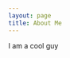 ```yaml
---
layout: page
title: About Me
---
```


I am a cool guy
<!-- I am a programmer who is still developing his skills.
# Proficient Skills

* Python
* PHP
* HTML/CSS
* SQL
* JavaScript
* Java
* Git

# Developing Skills

* Ruby
* jQuery
* C
* C++
-->
